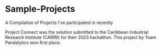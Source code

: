 # Sample-Projects
A Compilation of Projects I've participated in recently

Project Connect was the solution submitted to the Caribbean Industrial Research Institute (CARIRI) for their 2023 hackathon. This project by Team Pandalytics won first place. 
